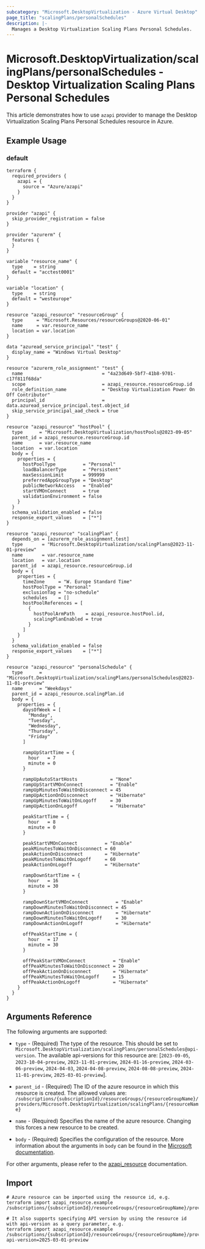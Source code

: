 ```yaml
---
subcategory: "Microsoft.DesktopVirtualization - Azure Virtual Desktop"
page_title: "scalingPlans/personalSchedules"
description: |-
  Manages a Desktop Virtualization Scaling Plans Personal Schedules.
---
```


# Microsoft.DesktopVirtualization/scalingPlans/personalSchedules - Desktop Virtualization Scaling Plans Personal Schedules

This article demonstrates how to use `azapi` provider to manage the Desktop Virtualization Scaling Plans Personal Schedules resource in Azure.

## Example Usage

### default

```hcl
terraform {
  required_providers {
    azapi = {
      source = "Azure/azapi"
    }
  }
}

provider "azapi" {
  skip_provider_registration = false
}

provider "azurerm" {
  features {
  }
}

variable "resource_name" {
  type    = string
  default = "acctest0001"
}

variable "location" {
  type    = string
  default = "westeurope"
}

resource "azapi_resource" "resourceGroup" {
  type     = "Microsoft.Resources/resourceGroups@2020-06-01"
  name     = var.resource_name
  location = var.location
}

data "azuread_service_principal" "test" {
  display_name = "Windows Virtual Desktop"
}

resource "azurerm_role_assignment" "test" {
  name                             = "4a23d649-5bf7-41b8-9701-c17f811f68da"
  scope                            = azapi_resource.resourceGroup.id
  role_definition_name             = "Desktop Virtualization Power On Off Contributor"
  principal_id                     = data.azuread_service_principal.test.object_id
  skip_service_principal_aad_check = true
}

resource "azapi_resource" "hostPool" {
  type      = "Microsoft.DesktopVirtualization/hostPools@2023-09-05"
  parent_id = azapi_resource.resourceGroup.id
  name      = var.resource_name
  location  = var.location
  body = {
    properties = {
      hostPoolType          = "Personal"
      loadBalancerType      = "Persistent"
      maxSessionLimit       = 999999
      preferredAppGroupType = "Desktop"
      publicNetworkAccess   = "Enabled"
      startVMOnConnect      = true
      validationEnvironment = false
    }
  }
  schema_validation_enabled = false
  response_export_values    = ["*"]
}

resource "azapi_resource" "scalingPlan" {
  depends_on = [azurerm_role_assignment.test]
  type       = "Microsoft.DesktopVirtualization/scalingPlans@2023-11-01-preview"
  name       = var.resource_name
  location   = var.location
  parent_id  = azapi_resource.resourceGroup.id
  body = {
    properties = {
      timeZone     = "W. Europe Standard Time"
      hostPoolType = "Personal"
      exclusionTag = "no-schedule"
      schedules    = []
      hostPoolReferences = [
        {
          hostPoolArmPath    = azapi_resource.hostPool.id,
          scalingPlanEnabled = true
        }
      ]
    }
  }
  schema_validation_enabled = false
  response_export_values    = ["*"]
}

resource "azapi_resource" "personalSchedule" {
  type      = "Microsoft.DesktopVirtualization/scalingPlans/personalSchedules@2023-11-01-preview"
  name      = "Weekdays"
  parent_id = azapi_resource.scalingPlan.id
  body = {
    properties = {
      daysOfWeek = [
        "Monday",
        "Tuesday",
        "Wednesday",
        "Thursday",
        "Friday"
      ]

      rampUpStartTime = {
        hour   = 7
        minute = 0
      }

      rampUpAutoStartHosts            = "None"
      rampUpStartVMOnConnect          = "Enable"
      rampUpMinutesToWaitOnDisconnect = 45
      rampUpActionOnDisconnect        = "Hibernate"
      rampUpMinutesToWaitOnLogoff     = 30
      rampUpActionOnLogoff            = "Hibernate"

      peakStartTime = {
        hour   = 8
        minute = 0
      }

      peakStartVMOnConnect          = "Enable"
      peakMinutesToWaitOnDisconnect = 60
      peakActionOnDisconnect        = "Hibernate"
      peakMinutesToWaitOnLogoff     = 60
      peakActionOnLogoff            = "Hibernate"

      rampDownStartTime = {
        hour   = 16
        minute = 30
      }

      rampDownStartVMOnConnect          = "Enable"
      rampDownMinutesToWaitOnDisconnect = 45
      rampDownActionOnDisconnect        = "Hibernate"
      rampDownMinutesToWaitOnLogoff     = 30
      rampDownActionOnLogoff            = "Hibernate"

      offPeakStartTime = {
        hour   = 17
        minute = 30
      }

      offPeakStartVMOnConnect          = "Enable"
      offPeakMinutesToWaitOnDisconnect = 20
      offPeakActionOnDisconnect        = "Hibernate"
      offPeakMinutesToWaitOnLogoff     = 15
      offPeakActionOnLogoff            = "Hibernate"
    }
  }
}

```



## Arguments Reference

The following arguments are supported:

* `type` - (Required) The type of the resource. This should be set to `Microsoft.DesktopVirtualization/scalingPlans/personalSchedules@api-version`. The available api-versions for this resource are: [`2023-09-05`, `2023-10-04-preview`, `2023-11-01-preview`, `2024-01-16-preview`, `2024-03-06-preview`, `2024-04-03`, `2024-04-08-preview`, `2024-08-08-preview`, `2024-11-01-preview`, `2025-03-01-preview`].

* `parent_id` - (Required) The ID of the azure resource in which this resource is created. The allowed values are:  
  `/subscriptions/{subscriptionId}/resourceGroups/{resourceGroupName}/providers/Microsoft.DesktopVirtualization/scalingPlans/{resourceName}`

* `name` - (Required) Specifies the name of the azure resource. Changing this forces a new resource to be created.

* `body` - (Required) Specifies the configuration of the resource. More information about the arguments in `body` can be found in the [Microsoft documentation](https://learn.microsoft.com/en-us/azure/templates/Microsoft.DesktopVirtualization/scalingPlans/personalSchedules?pivots=deployment-language-terraform).

For other arguments, please refer to the [azapi_resource](https://registry.terraform.io/providers/Azure/azapi/latest/docs/resources/resource) documentation.

## Import

 ```shell
 # Azure resource can be imported using the resource id, e.g.
 terraform import azapi_resource.example /subscriptions/{subscriptionId}/resourceGroups/{resourceGroupName}/providers/Microsoft.DesktopVirtualization/scalingPlans/{resourceName}/personalSchedules/{resourceName}
 
 # It also supports specifying API version by using the resource id with api-version as a query parameter, e.g.
 terraform import azapi_resource.example /subscriptions/{subscriptionId}/resourceGroups/{resourceGroupName}/providers/Microsoft.DesktopVirtualization/scalingPlans/{resourceName}/personalSchedules/{resourceName}?api-version=2025-03-01-preview
 ```
